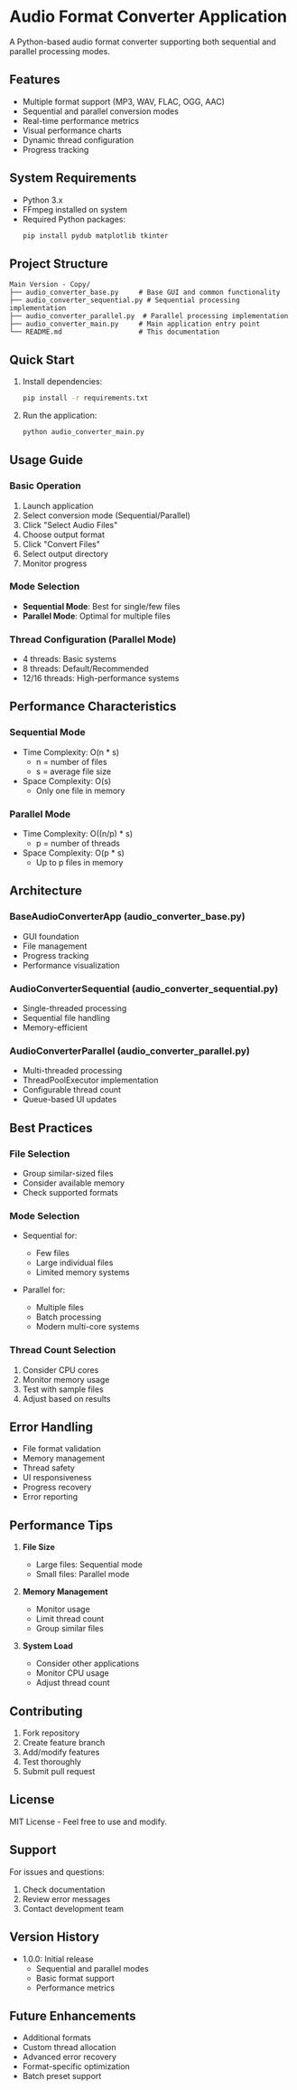 # Audio Format Converter Application

A Python-based audio format converter supporting both sequential and parallel processing modes.

## Features

- Multiple format support (MP3, WAV, FLAC, OGG, AAC)
- Sequential and parallel conversion modes
- Real-time performance metrics
- Visual performance charts
- Dynamic thread configuration
- Progress tracking

## System Requirements

- Python 3.x
- FFmpeg installed on system
- Required Python packages:
  ```bash
  pip install pydub matplotlib tkinter
  ```

## Project Structure

```
Main Version - Copy/
├── audio_converter_base.py     # Base GUI and common functionality
├── audio_converter_sequential.py # Sequential processing implementation
├── audio_converter_parallel.py  # Parallel processing implementation
├── audio_converter_main.py     # Main application entry point
└── README.md                   # This documentation
```

## Quick Start

1. Install dependencies:
   ```bash
   pip install -r requirements.txt
   ```

2. Run the application:
   ```bash
   python audio_converter_main.py
   ```

## Usage Guide

### Basic Operation
1. Launch application
2. Select conversion mode (Sequential/Parallel)
3. Click "Select Audio Files"
4. Choose output format
5. Click "Convert Files"
6. Select output directory
7. Monitor progress

### Mode Selection
- **Sequential Mode**: Best for single/few files
- **Parallel Mode**: Optimal for multiple files

### Thread Configuration (Parallel Mode)
- 4 threads: Basic systems
- 8 threads: Default/Recommended
- 12/16 threads: High-performance systems

## Performance Characteristics

### Sequential Mode
- Time Complexity: O(n * s)
  - n = number of files
  - s = average file size
- Space Complexity: O(s)
  - Only one file in memory

### Parallel Mode
- Time Complexity: O((n/p) * s)
  - p = number of threads
- Space Complexity: O(p * s)
  - Up to p files in memory

## Architecture

### BaseAudioConverterApp (audio_converter_base.py)
- GUI foundation
- File management
- Progress tracking
- Performance visualization

### AudioConverterSequential (audio_converter_sequential.py)
- Single-threaded processing
- Sequential file handling
- Memory-efficient

### AudioConverterParallel (audio_converter_parallel.py)
- Multi-threaded processing
- ThreadPoolExecutor implementation
- Configurable thread count
- Queue-based UI updates

## Best Practices

### File Selection
- Group similar-sized files
- Consider available memory
- Check supported formats

### Mode Selection
- Sequential for:
  - Few files
  - Large individual files
  - Limited memory systems

- Parallel for:
  - Multiple files
  - Batch processing
  - Modern multi-core systems

### Thread Count Selection
1. Consider CPU cores
2. Monitor memory usage
3. Test with sample files
4. Adjust based on results

## Error Handling

- File format validation
- Memory management
- Thread safety
- UI responsiveness
- Progress recovery
- Error reporting

## Performance Tips

1. **File Size**
   - Large files: Sequential mode
   - Small files: Parallel mode

2. **Memory Management**
   - Monitor usage
   - Limit thread count
   - Group similar files

3. **System Load**
   - Consider other applications
   - Monitor CPU usage
   - Adjust thread count

## Contributing

1. Fork repository
2. Create feature branch
3. Add/modify features
4. Test thoroughly
5. Submit pull request

## License

MIT License - Feel free to use and modify.

## Support

For issues and questions:
1. Check documentation
2. Review error messages
3. Contact development team

## Version History

- 1.0.0: Initial release
  - Sequential and parallel modes
  - Basic format support
  - Performance metrics

## Future Enhancements

- Additional formats
- Custom thread allocation
- Advanced error recovery
- Format-specific optimization
- Batch preset support
